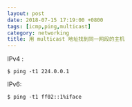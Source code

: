 ```yaml
---
layout: post
date: 2018-07-15 17:19:00 +0800
tags: [icmp,ping,multicast]
category: networking
title: 用 multicast 地址找到同一网段的主机
---
```


IPv4 :

```shell
$ ping -t1 224.0.0.1
```

IPv6:

```shell
$ ping -t1 ff02::1%iface
```
